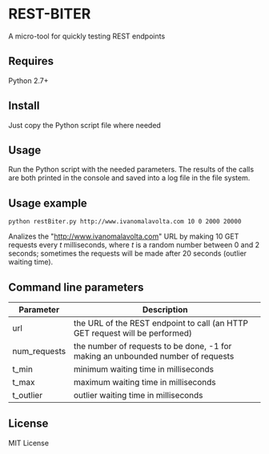 # REST-BITER
A micro-tool for quickly testing REST endpoints

Requires
-------
Python 2.7+

Install
-------
Just copy the Python script file where needed

Usage
-------
Run the Python script with the needed parameters.
The results of the calls are both printed in the console and saved into a log file in the file system.

Usage example
-------
```python restBiter.py http://www.ivanomalavolta.com 10 0 2000 20000```

Analizes the "http://www.ivanomalavolta.com" URL by making 10 GET requests every *t* milliseconds, where *t* is a random number between 0 and 2 seconds; sometimes the requests will be made after 20 seconds (outlier waiting time).


Command line parameters
-------
Parameter | Description
----------|------------
url | the URL of the REST endpoint to call (an HTTP GET request will be performed)
num_requests | the number of requests to be done, -1 for making an unbounded number of requests
t_min | minimum waiting time in milliseconds
t_max | maximum waiting time in milliseconds
t_outlier | outlier waiting time in milliseconds

License
-------
MIT License
